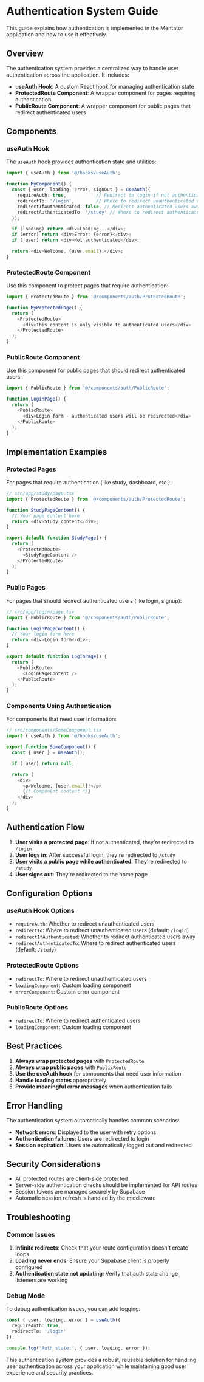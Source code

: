 # Authentication System Guide

This guide explains how authentication is implemented in the Mentator application and how to use it effectively.

## Overview

The authentication system provides a centralized way to handle user authentication across the application. It includes:

- **useAuth Hook**: A custom React hook for managing authentication state
- **ProtectedRoute Component**: A wrapper component for pages requiring authentication
- **PublicRoute Component**: A wrapper component for public pages that redirect authenticated users

## Components

### useAuth Hook

The `useAuth` hook provides authentication state and utilities:

```typescript
import { useAuth } from '@/hooks/useAuth';

function MyComponent() {
  const { user, loading, error, signOut } = useAuth({
    requireAuth: true,           // Redirect to login if not authenticated
    redirectTo: '/login',        // Where to redirect unauthenticated users
    redirectIfAuthenticated: false, // Redirect authenticated users away
    redirectAuthenticatedTo: '/study' // Where to redirect authenticated users
  });

  if (loading) return <div>Loading...</div>;
  if (error) return <div>Error: {error}</div>;
  if (!user) return <div>Not authenticated</div>;

  return <div>Welcome, {user.email}!</div>;
}
```

### ProtectedRoute Component

Use this component to protect pages that require authentication:

```typescript
import { ProtectedRoute } from '@/components/auth/ProtectedRoute';

function MyProtectedPage() {
  return (
    <ProtectedRoute>
      <div>This content is only visible to authenticated users</div>
    </ProtectedRoute>
  );
}
```

### PublicRoute Component

Use this component for public pages that should redirect authenticated users:

```typescript
import { PublicRoute } from '@/components/auth/PublicRoute';

function LoginPage() {
  return (
    <PublicRoute>
      <div>Login form - authenticated users will be redirected</div>
    </PublicRoute>
  );
}
```

## Implementation Examples

### Protected Pages

For pages that require authentication (like study, dashboard, etc.):

```typescript
// src/app/study/page.tsx
import { ProtectedRoute } from '@/components/auth/ProtectedRoute';

function StudyPageContent() {
  // Your page content here
  return <div>Study content</div>;
}

export default function StudyPage() {
  return (
    <ProtectedRoute>
      <StudyPageContent />
    </ProtectedRoute>
  );
}
```

### Public Pages

For pages that should redirect authenticated users (like login, signup):

```typescript
// src/app/login/page.tsx
import { PublicRoute } from '@/components/auth/PublicRoute';

function LoginPageContent() {
  // Your login form here
  return <div>Login form</div>;
}

export default function LoginPage() {
  return (
    <PublicRoute>
      <LoginPageContent />
    </PublicRoute>
  );
}
```

### Components Using Authentication

For components that need user information:

```typescript
// src/components/SomeComponent.tsx
import { useAuth } from '@/hooks/useAuth';

export function SomeComponent() {
  const { user } = useAuth();

  if (!user) return null;

  return (
    <div>
      <p>Welcome, {user.email}!</p>
      {/* Component content */}
    </div>
  );
}
```

## Authentication Flow

1. **User visits a protected page**: If not authenticated, they're redirected to `/login`
2. **User logs in**: After successful login, they're redirected to `/study`
3. **User visits a public page while authenticated**: They're redirected to `/study`
4. **User signs out**: They're redirected to the home page

## Configuration Options

### useAuth Hook Options

- `requireAuth`: Whether to redirect unauthenticated users
- `redirectTo`: Where to redirect unauthenticated users (default: `/login`)
- `redirectIfAuthenticated`: Whether to redirect authenticated users away
- `redirectAuthenticatedTo`: Where to redirect authenticated users (default: `/study`)

### ProtectedRoute Options

- `redirectTo`: Where to redirect unauthenticated users
- `loadingComponent`: Custom loading component
- `errorComponent`: Custom error component

### PublicRoute Options

- `redirectTo`: Where to redirect authenticated users
- `loadingComponent`: Custom loading component

## Best Practices

1. **Always wrap protected pages** with `ProtectedRoute`
2. **Always wrap public pages** with `PublicRoute`
3. **Use the useAuth hook** for components that need user information
4. **Handle loading states** appropriately
5. **Provide meaningful error messages** when authentication fails

## Error Handling

The authentication system automatically handles common scenarios:

- **Network errors**: Displayed to the user with retry options
- **Authentication failures**: Users are redirected to login
- **Session expiration**: Users are automatically logged out and redirected

## Security Considerations

- All protected routes are client-side protected
- Server-side authentication checks should be implemented for API routes
- Session tokens are managed securely by Supabase
- Automatic session refresh is handled by the middleware

## Troubleshooting

### Common Issues

1. **Infinite redirects**: Check that your route configuration doesn't create loops
2. **Loading never ends**: Ensure your Supabase client is properly configured
3. **Authentication state not updating**: Verify that auth state change listeners are working

### Debug Mode

To debug authentication issues, you can add logging:

```typescript
const { user, loading, error } = useAuth({
  requireAuth: true,
  redirectTo: '/login'
});

console.log('Auth state:', { user, loading, error });
```

This authentication system provides a robust, reusable solution for handling user authentication across your application while maintaining good user experience and security practices. 